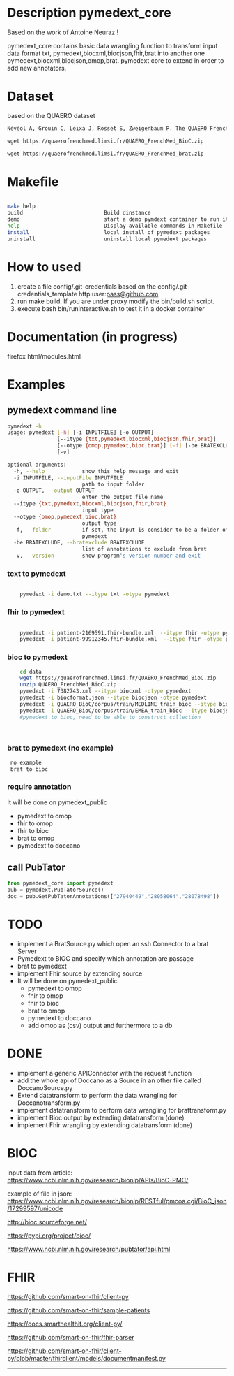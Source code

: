 
# Description pymedext_core

Based on the work of Antoine Neuraz !

pymedext_core contains basic data wrangling function to transform 
input data format txt, pymedext,biocxml,biocjson,fhir,brat
into another one pymedext,biocxml,biocjson,omop,brat.
pymedext core to extend in order to add new annotators.

# Dataset

based on the QUAERO dataset

``` tex
Névéol A, Grouin C, Leixa J, Rosset S, Zweigenbaum P. The QUAERO French Medical Corpus: A Ressource for Medical Entity Recognition and Normalization. Fourth Workshop on Building and Evaluating Ressources for Health and Biomedical Text Processing - BioTxtM2014. 2014:24-30 

wget https://quaerofrenchmed.limsi.fr/QUAERO_FrenchMed_BioC.zip

wget https://quaerofrenchmed.limsi.fr/QUAERO_FrenchMed_brat.zip

```

# Makefile

```bash

make help
build                          Build dinstance
demo                           start a demo pymdext container to run it
help                           Display available commands in Makefile
install                        local install of pymedext packages
uninstall                      uninstall local pymedext packages


```
# How to used

1) create a file config/.git-credentials based on the config/.git-credentials_template 
 http:user:pass@github.com
2) run make build. If you are under proxy modify the bin/build.sh script.
3) execute bash bin/runInteractive.sh to test it in a docker container 

# Documentation (in progress)
 firefox html/modules.html

# Examples

## pymedext command line

``` bash
pymedext -h
usage: pymedext [-h] [-i INPUTFILE] [-o OUTPUT]
                [--itype {txt,pymedext,biocxml,biocjson,fhir,brat}]
                [--otype {omop,pymedext,bioc,brat}] [-f] [-be BRATEXCLUDE]
                [-v]

optional arguments:
  -h, --help            show this help message and exit
  -i INPUTFILE, --inputFile INPUTFILE
                        path to input folder
  -o OUTPUT, --output OUTPUT
                        enter the output file name
  --itype {txt,pymedext,biocxml,biocjson,fhir,brat}
                        input type
  --otype {omop,pymedext,bioc,brat}
                        output type
  -f, --folder          if set, the input is consider to be a folder of json
                        pymedext
  -be BRATEXCLUDE, --bratexclude BRATEXCLUDE
                        list of annotations to exclude from brat
  -v, --version         show program's version number and exit


```

### text to pymedext 

``` bash

    pymedext -i demo.txt --itype txt -otype pymedext
```


### fhir to pymedext 

``` bash

    pymedext -i patient-2169591.fhir-bundle.xml  --itype fhir -otype pymedext
    pymedext -i patient-99912345.fhir-bundle.xml  --itype fhir -otype pymedext

```


### bioc to pymedext 

``` bash
    cd data
    wget https://quaerofrenchmed.limsi.fr/QUAERO_FrenchMed_BioC.zip
    unzip QUAERO_FrenchMed_BioC.zip
    pymedext -i 7382743.xml --itype biocxml -otype pymedext
    pymedext -i biocformat.json --itype biocjson -otype pymedext
    pymedext -i QUAERO_BioC/corpus/train/MEDLINE_train_bioc --itype biocjson -otype pymedext
    pymedext -i QUAERO_BioC/corpus/train/EMEA_train_bioc --itype biocjson -otype pymedext
    #pymedext to bioc, need to be able to construct collection
    
    

```


### brat to pymedext (no example) 

``` bash
 no example
 brat to bioc

```
### require annotation
It will be done on pymedext_public
  - pymedext to omop
  - fhir to omop
  - fhir to bioc
  - brat to omop
  - pymedext to doccano


## call PubTator

``` python
from pymedext_core import pymedext
pub = pymedext.PubTatorSource()
doc = pub.GetPubTatorAnnotations(["27940449","28058064","28078498"])


```


# TODO

- implement a BratSource.py which open an ssh Connector to a brat Server
- Pymedext to BIOC and specify which annotation are passage
- brat to pymedext
- implement Fhir source by extending source 
- It will be done on pymedext_public
  - pymedext to omop
  - fhir to omop
  - fhir to bioc
  - brat to omop
  - pymedext to doccano
  - add omop as (csv) output and furthermore to a db 
  
# DONE
- implement a generic APIConnector with the request function
- add the whole api of Doccano as a Source in an other file called DoccanoSource.py
- Extend datatransform to perform the data wrangling for Doccanotransform.py 
- implement datatransform to perform data wrangling for brattransform.py 
- implement Bioc output by extending datatransform (done)
- implement Fhir wrangling by extending datatransform (done)

# BIOC
input data from article:
https://www.ncbi.nlm.nih.gov/research/bionlp/APIs/BioC-PMC/

example of file in json:
https://www.ncbi.nlm.nih.gov/research/bionlp/RESTful/pmcoa.cgi/BioC_json/17299597/unicode 
 
http://bioc.sourceforge.net/
 
https://pypi.org/project/bioc/
 
https://www.ncbi.nlm.nih.gov/research/pubtator/api.html

# FHIR

https://github.com/smart-on-fhir/client-py

https://github.com/smart-on-fhir/sample-patients

https://docs.smarthealthit.org/client-py/

https://github.com/smart-on-fhir/fhir-parser

https://github.com/smart-on-fhir/client-py/blob/master/fhirclient/models/documentmanifest.py

---
